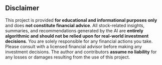 ## Disclaimer

This project is provided **for educational and informational purposes only** and does **not constitute financial advice**. All stock-related insights, summaries, and recommendations generated by the AI are **entirely algorithmic and should not be relied upon for real-world investment decisions**. You are solely responsible for any financial actions you take. Please consult with a licensed financial advisor before making any investment decisions. The author and contributors **assume no liability** for any losses or damages resulting from the use of this project.
